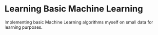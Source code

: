 # Learning Basic Machine Learning

Implementing basic Machine Learning algorithms myself on small data for learning purposes.
